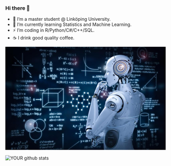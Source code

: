 ### Hi there 👋

- 🔭 I’m a master student @ Linköping University.
- 🌱 I’m currently learning Statistics and Machine Learning.
- ⚡ I’m coding in R/Python/C#/C++/SQL.
- ☕ I drink good quality coffee.


![Alt text](/event-image1.jpg?raw=true "Machine Learning")


![YOUR github stats](https://github-readme-stats.vercel.app/api?username=nourqweder)
